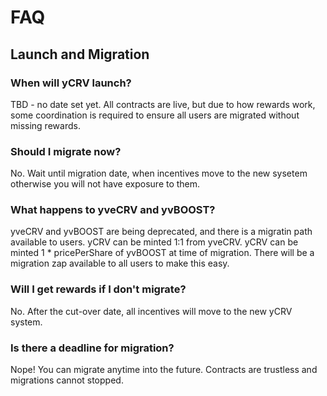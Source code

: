 
# FAQ

## Launch and Migration

### When will yCRV launch?
TBD - no date set yet. All contracts are live, but due to how rewards work, some coordination is required to ensure all users are migrated without missing rewards.

### Should I migrate now?
No. Wait until migration date, when incentives move to the new sysetem otherwise you will not have exposure to them.

### What happens to yveCRV and yvBOOST?
yveCRV and yvBOOST are being deprecated, and there is a migratin path available to users. yCRV can be minted 1:1 from yveCRV. yCRV can be minted 1 * pricePerShare of yvBOOST at time of migration. There will be a migration zap available to all users to make this easy.

### Will I get rewards if I don't migrate?
No. After the cut-over date, all incentives will move to the new yCRV system.

### Is there a deadline for migration?
Nope! You can migrate anytime into the future. Contracts are trustless and migrations cannot stopped.